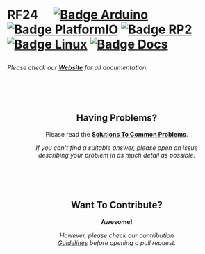 <!-- markdownlint-disable MD041 MD034 -->

<h1>

RF24 
[![Badge Arduino]][Arduino] 
[![Badge PlatformIO]][PlatformIO] 
[![Badge RP2]][RP2] 
[![Badge Linux]][Linux] 
[![Badge Docs]][Docs]

</h1>

*Please check our **[Website]** for all documentation.*

<br>
<br>
<br>

<div align = 'center'>

## Having Problems?

Please read the **[Solutions To Common Problems][Solutions]**.

*If you can't find a suitable answer, please open an issue* <br>
*describing your problem in as much detail as possible.*
  
</div>

<br>
<br>
<br>

<div align = 'center'>
  
## Want To Contribute?

**Awesome!**

*However, please check our contribution* <br>
*[Guidelines] before opening a pull request.*

</div>
  
<br>

<!----------------------------------------------------------------------------->

[Badge PlatformIO]: https://github.com/nRF24/RF24/actions/workflows/build_platformIO.yml/badge.svg
[Badge Arduino]: https://github.com/nRF24/RF24/workflows/Arduino%20CLI%20build/badge.svg
[Badge Linux]: https://github.com/nRF24/RF24/workflows/Linux%20build/badge.svg
[Badge Docs]: https://readthedocs.org/projects/rf24/badge/?version=latest
[Badge RP2]: https://github.com/nRF24/RF24/actions/workflows/build_rp2xxx.yml/badge.svg

[PlatformIO]: https://github.com/nRF24/RF24/actions/workflows/build_platformIO.yml
[Arduino]: https://github.com/nRF24/RF24/actions?query=workflow%3A%22Arduino+CLI+build%22
[Linux]: https://github.com/nRF24/RF24/actions?query=workflow%3A%22Linux+build%22
[Docs]: https://rf24.readthedocs.io/en/latest/?badge=latest
[RP2]: https://github.com/nRF24/RF24/actions/workflows/build_rp2xxx.yml

[Guidelines]: CONTRIBUTING.md
[Solutions]: COMMON_ISSUES.md

[Website]: http://nRF24.github.io/RF24
